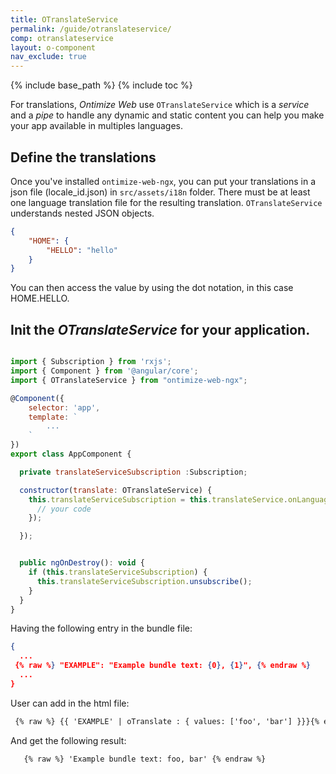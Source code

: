 ```yaml
---
title: OTranslateService
permalink: /guide/otranslateservice/
comp: otranslateservice
layout: o-component
nav_exclude: true
---
```


{% include base_path %} {% include toc %}

For translations, *Ontimize Web* use `OTranslateService` which is a *service* and a *pipe* to handle any dynamic and static content you can help you make your app available in multiples languages.



## Define the translations

Once you've installed `ontimize-web-ngx`, you can put your translations in a json file (locale_id.json) in `src/assets/i18n` folder. There must be at least one language translation file for the resulting translation. `OTranslateService` understands nested JSON objects.

```json
{
    "HOME": {
        "HELLO": "hello"
    }
}
```

You can then access the value by using the dot notation, in this case HOME.HELLO.


## Init the *OTranslateService* for your application.

```js

import { Subscription } from 'rxjs';
import { Component } from '@angular/core';
import { OTranslateService } from "ontimize-web-ngx";

@Component({
    selector: 'app',
    template: `
        ...
    `
})
export class AppComponent {

  private translateServiceSubscription :Subscription;

  constructor(translate: OTranslateService) {
    this.translateServiceSubscription = this.translateService.onLanguageChanged.subscribe(() => {
      // your code
    });

  });


  public ngOnDestroy(): void {
    if (this.translateServiceSubscription) {
      this.translateServiceSubscription.unsubscribe();
    }
  }
}
```

Having the following entry in the bundle file:
  ```json
  {
    ...
   {% raw %} "EXAMPLE": "Example bundle text: {0}, {1}", {% endraw %}
    ...
  }
  ```
User can add in the html file:
  ```html
   {% raw %} {{ 'EXAMPLE' | oTranslate : { values: ['foo', 'bar'] }}}{% endraw %}"

  ```

And get the following result:
  ```html
     {% raw %} 'Example bundle text: foo, bar' {% endraw %}
  ```